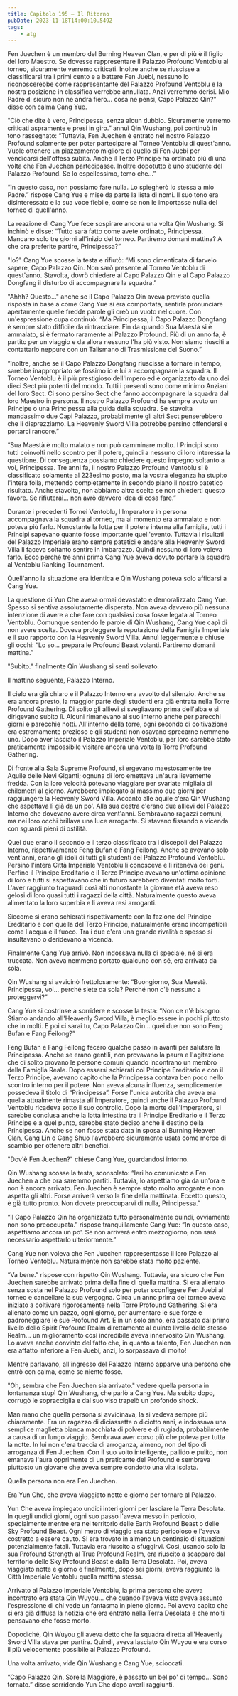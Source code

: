 ```yaml
---
title: Capitolo 195 – Il Ritorno
pubDate: 2023-11-18T14:00:10.549Z
tags:
    - atg
---
```



Fen Juechen è un membro del Burning Heaven Clan, e per di più è il figlio del loro Maestro. Se dovesse rappresentare il Palazzo Profound Ventoblu al torneo, sicuramente verremo criticati. Inoltre anche se riuscisse a classificarsi tra i primi cento e a battere Fen Juebi, nessuno lo riconoscerebbe come rappresentante del Palazzo Profound Ventoblu e la nostra posizione in classifica verrebbe annullata. Anzi verremmo derisi. Mio Padre di sicuro non ne andrà fiero... cosa ne pensi, Capo Palazzo Qin?” disse con calma Cang Yue.

"Ciò che dite è vero, Principessa, senza alcun dubbio. Sicuramente verremo criticati aspramente e presi in giro.” annuì Qin Wushang, poi continuò in tono rassegnato: “Tuttavia, Fen Juechen è entrato nel nostro Palazzo Profound solamente per poter partecipare al Torneo Ventoblu di quest'anno. Vuole ottenere un piazzamento migliore di quello di Fen Juebi per vendicarsi dell'offesa subita. Anche il Terzo Principe ha ordinato più di una volta che Fen Juechen partecipasse. Inoltre dopotutto è uno studente del Palazzo Profound. Se lo espellessimo, temo che...”

“In questo caso, non possiamo fare nulla. Lo spiegherò io stessa a mio Padre.” rispose Cang Yue e mise da parte la lista di nomi. Il suo tono era disinteressato e la sua voce flebile, come se non le importasse nulla del torneo di quell'anno.

La reazione di Cang Yue fece sospirare ancora una volta Qin Wushang. Si inchinò e disse: “Tutto sarà fatto come avete ordinato, Principessa. Mancano solo tre giorni all'inizio del torneo. Partiremo domani mattina? A che ora preferite partire, Principessa?”

"Io?" Cang Yue scosse la testa e rifiutò: “Mi sono dimenticata di farvelo sapere, Capo Palazzo Qin. Non sarò presente al Torneo Ventoblu di quest'anno. Stavolta, dovrò chiedere al Capo Palazzo Qin e al Capo Palazzo Dongfang il disturbo di accompagnare la squadra.”

"Ahhh? Questo..." anche se il Capo Palazzo Qin aveva previsto quella risposta in base a come Cang Yue si era comportata, sentirla pronunciare apertamente quelle fredde parole gli creò un vuoto nel cuore. Con un'espressione cupa continuò: “Ma Principessa, il Capo Palazzo Dongfang è sempre stato difficile da rintracciare. Fin da quando Sua Maestà si è ammalato, si è fermato raramente al Palazzo Profound. Più di un anno fa, è partito per un viaggio e da allora nessuno l'ha più visto. Non siamo riusciti a contattarlo neppure con un Talismano di Trasmissione del Suono.”

“Inoltre, anche se il Capo Palazzo Dongfang riuscisse a tornare in tempo, sarebbe inappropriato se fossimo io e lui a accompagnare la squadra. Il Torneo Ventoblu è il più prestigioso dell'Impero ed è organizzato da uno dei dieci Sect più potenti del mondo. Tutti i presenti sono come minimo Anziani del loro Sect. Ci sono persino Sect che fanno accompagnare la squadra dal loro Maestro in persona. Il nostro Palazzo Profound ha sempre avuto un Principe o una Principessa alla guida della squadra. Se stavolta mandassimo due Capi Palazzo, probabilmente gli altri Sect penserebbero che li disprezziamo. La Heavenly Sword Villa potrebbe persino offendersi e portarci rancore.”

“Sua Maestà è molto malato e non può camminare molto. I Principi sono tutti coinvolti nello scontro per il potere, quindi a nessuno di loro interessa la questione. Di conseguenza possiamo chiedere questo impegno soltanto a voi, Principessa. Tre anni fa, il nostro Palazzo Profound Ventoblu si è classificato solamente al 223esimo posto, ma la vostra eleganza ha stupito l'intera folla, mettendo completamente in secondo piano il nostro patetico risultato. Anche stavolta, non abbiamo altra scelta se non chiederti questo favore. Se rifiuterai... non avrò davvero idea di cosa fare.” </span>

Durante i precedenti Tornei Ventoblu, l'Imperatore in persona accompagnava la squadra al torneo, ma al momento era ammalato e non poteva più farlo. Nonostante la lotta per il potere interna alla famiglia, tutti i Principi sapevano quanto fosse importante quell'evento. Tuttavia i risultati del Palazzo Imperiale erano sempre patetici e andare alla Heavenly Sword Villa li faceva soltanto sentire in imbarazzo. Quindi nessuno di loro voleva farlo. Ecco perché tre anni prima Cang Yue aveva dovuto portare la squadra al Ventoblu Ranking Tournament.

Quell'anno la situazione era identica e Qin Wushang poteva solo affidarsi a Cang Yue.

La questione di Yun Che aveva ormai devastato e demoralizzato Cang Yue. Spesso si sentiva assolutamente disperata. Non aveva davvero più nessuna intenzione di avere a che fare con qualsiasi cosa fosse legata al Torneo Ventoblu. Comunque sentendo le parole di Qin Wushang, Cang Yue capì di non avere scelta. Doveva proteggere la reputazione della Famiglia Imperiale e il suo rapporto con la Heavenly Sword Villa. Annuì leggermente e chiuse gli occhi: “Lo so... prepara le Profound Beast volanti. Partiremo domani mattina.”

"Subito." finalmente Qin Wushang si sentì sollevato.</span>

Il mattino seguente, Palazzo Interno.</span>

Il cielo era già chiaro e il Palazzo Interno era avvolto dal silenzio. Anche se era ancora presto, la maggior parte degli studenti era già entrata nella Torre Profound Gathering. Di solito gli allievi si svegliavano prima dell'alba e si dirigevano subito lì. Alcuni rimanevano al suo interno anche per parecchi giorni e parecchie notti. All'interno della torre, ogni secondo di coltivazione era estremamente prezioso e gli studenti non osavano sprecarne nemmeno uno. Dopo aver lasciato il Palazzo Imperiale Ventoblu, per loro sarebbe stato praticamente impossibile visitare ancora una volta la Torre Profound Gathering.

Di fronte alla Sala Supreme Profound, si ergevano maestosamente tre Aquile delle Nevi Giganti; ognuna di loro emetteva un'aura lievemente fredda. Con la loro velocità potevano viaggiare per svariate migliaia di chilometri al giorno. Avrebbero impiegato al massimo due giorni per raggiungere la Heavenly Sword Villa. Accanto alle aquile c'era Qin Wushang che aspettava lì già da un po'. Alla sua destra c'erano due allievi del Palazzo Interno che dovevano avere circa vent'anni. Sembravano ragazzi comuni, ma nei loro occhi brillava una luce arrogante. Si stavano fissando a vicenda con sguardi pieni di ostilità.

Quei due erano il secondo e il terzo classificato tra i discepoli del Palazzo Interno, rispettivamente Feng Bufan e Fang Feilong. Anche se avevano solo vent'anni, erano gli idoli di tutti gli studenti del Palazzo Profound Ventoblu. Persino l'intera Città Imperiale Ventoblu li conosceva e li riteneva dei geni.
Perfino il Principe Ereditario e il Terzo Principe avevano un'ottima opinione di loro e tutti si aspettavano che in futuro sarebbero diventati molto forti. L'aver raggiunto traguardi così alti nonostante la giovane età aveva reso gelosi di loro quasi tutti i ragazzi della città. Naturalmente questo aveva alimentato la loro superbia e li aveva resi arroganti.

Siccome si erano schierati rispettivamente con la fazione del Principe Ereditario e con quella del Terzo Principe, naturalmente erano incompatibili come l'acqua e il fuoco. Tra i due c'era una grande rivalità e spesso si insultavano o deridevano a vicenda.

Finalmente Cang Yue arrivò. Non indossava nulla di speciale, né si era truccata. Non aveva nemmeno portato qualcuno con sé, era arrivata da sola.

Qin Wushang si avvicinò frettolosamente: “Buongiorno, Sua Maestà. Principessa, voi... perché siete da sola? Perché non c'è nessuno a proteggervi?”

Cang Yue si costrinse a sorridere e scosse la testa: “Non ce n'è bisogno. Stiamo andando all'Heavenly Sword Villa, è meglio essere in pochi piuttosto che in molti. E poi ci sarai tu, Capo Palazzo Qin... quei due non sono Feng Bufan e Fang Feilong?”

Feng Bufan e Fang Feilong fecero qualche passo in avanti per salutare la Principessa. Anche se erano gentili, non provavano la paura e l'agitazione che di solito provano le persone comuni quando incontrano un membro della Famiglia Reale. Dopo essersi schierati col Principe Ereditario e con il Terzo Principe, avevano capito che la Principessa contava ben poco nello scontro interno per il potere. Non aveva alcuna influenza, semplicemente possedeva il titolo di “Principessa”. Forse l'unica autorità che aveva era quella attualmente rimasta all'Imperatore, quindi anche il Palazzo Profound Ventoblu ricadeva sotto il suo controllo. Dopo la morte dell'Imperatore, si sarebbe conclusa anche la lotta intestina tra il Principe Ereditario e il Terzo Principe e a quel punto, sarebbe stato deciso anche il destino della Principessa. Anche se non fosse stata data in sposa al Burning Heaven Clan, Cang Lin o Cang Shuo l'avrebbero sicuramente usata come merce di scambio per ottenere altri benefici.

"Dov'è Fen Juechen?" chiese Cang Yue, guardandosi intorno.

Qin Wushang scosse la testa, sconsolato: “Ieri ho comunicato a Fen Juechen a che ora saremmo partiti. Tuttavia, lo aspettiamo già da un'ora e non è ancora arrivato. Fen Juechen è sempre stato molto arrogante e non aspetta gli altri. Forse arriverà verso la fine della mattinata. Eccetto questo, è già tutto pronto. Non dovete preoccuparvi di nulla, Principessa.”

“Il Capo Palazzo Qin ha organizzato tutto personalmente quindi, ovviamente non sono preoccupata.” rispose tranquillamente Cang Yue: “In questo caso, aspettiamo ancora un po'. Se non arriverà entro mezzogiorno, non sarà necessario aspettarlo ulteriormente.”

Cang Yue non voleva che Fen Juechen rappresentasse il loro Palazzo al Torneo Ventoblu. Naturalmente non sarebbe stata molto paziente.

“Va bene.” rispose con rispetto Qin Wushang. Tuttavia, era sicuro che Fen Juechen sarebbe arrivato prima della fine di quella mattina. Si era allenato senza sosta nel Palazzo Profound solo per poter sconfiggere Fen Juebi al torneo e cancellare la sua vergogna. Circa un anno prima del torneo aveva iniziato a coltivare rigorosamente nella Torre Profound Gathering. Si era allenato come un pazzo, ogni giorno, per aumentare le sue forze e padroneggiare le sue Profound Art. E in un solo anno, era passato dal primo livello dello Spirit Profound Realm direttamente al quinto livello dello stesso Realm... un miglioramento così incredibile aveva innervosito Qin Wushang. Lo aveva anche convinto del fatto che, in quanto a talento, Fen Juechen non era affatto inferiore a Fen Juebi, anzi, lo sorpassava di molto!

Mentre parlavano, all'ingresso del Palazzo Interno apparve una persona che entrò con calma, come se niente fosse.

"Oh, sembra che Fen Juechen sia arrivato." vedere quella persona in lontananza stupì Qin Wushang, che parlò a Cang Yue. Ma subito dopo, corrugò le sopracciglia e dal suo viso trapelò un profondo shock.

Man mano che quella persona si avvicinava, la si vedeva sempre più chiaramente. Era un ragazzo di diciassette o diciotto anni, e indossava una semplice maglietta bianca macchiata di polvere e di rugiada, probabilmente a causa di un lungo viaggio. Sembrava aver corso più che poteva per tutta la notte. In lui non c'era traccia di arroganza, almeno, non del tipo di arroganza di Fen Juechen. Con il suo volto intelligente, pallido e pulito, non emanava l'aura opprimente di un praticante del Profound e sembrava piuttosto un giovane che aveva sempre condotto una vita isolata.

Quella persona non era Fen Juechen.

Era Yun Che, che aveva viaggiato notte e giorno per tornare al Palazzo.

Yun Che aveva impiegato undici interi giorni per lasciare la Terra Desolata. In quegli undici giorni, ogni suo passo l'aveva messo in pericolo, specialmente mentre era nel territorio delle Earth Profound Beast o delle Sky Profound Beast. Ogni metro di viaggio era stato pericoloso e l'aveva costretto a essere cauto. Si era trovato in almeno un centinaio di situazioni potenzialmente fatali. Tuttavia era riuscito a sfuggirvi. Così, usando solo la sua Profound Strength al True Profound Realm, era riuscito a scappare dal territorio delle Sky Profound Beast e dalla Terra Desolata. Poi, aveva viaggiato notte e giorno e finalmente, dopo sei giorni, aveva raggiunto la Città Imperiale Ventoblu quella mattina stessa.

Arrivato al Palazzo Imperiale Ventoblu, la prima persona che aveva incontrato era stata Qin Wuyou... che quando l'aveva visto aveva assunto l'espressione di chi vede un fantasma in pieno giorno. Poi aveva capito che si era già diffusa la notizia che era entrato nella Terra Desolata e che molti pensavano che fosse morto.

Dopodiché, Qin Wuyou gli aveva detto che la squadra diretta all'Heavenly Sword Villa stava per partire. Quindi, aveva lasciato Qin Wuyou e era corso il più velocemente possibile al Palazzo Profound.

Una volta arrivato, vide Qin Wushang e Cang Yue, scioccati.

“Capo Palazzo Qin, Sorella Maggiore, è passato un bel po' di tempo... Sono tornato.” disse sorridendo Yun Che dopo averli raggiunti.



